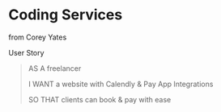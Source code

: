 # Coding Services
from Corey Yates

User Story
> AS A freelancer
> 
> I WANT a website with Calendly & Pay App Integrations
>
> SO THAT clients can book & pay with ease